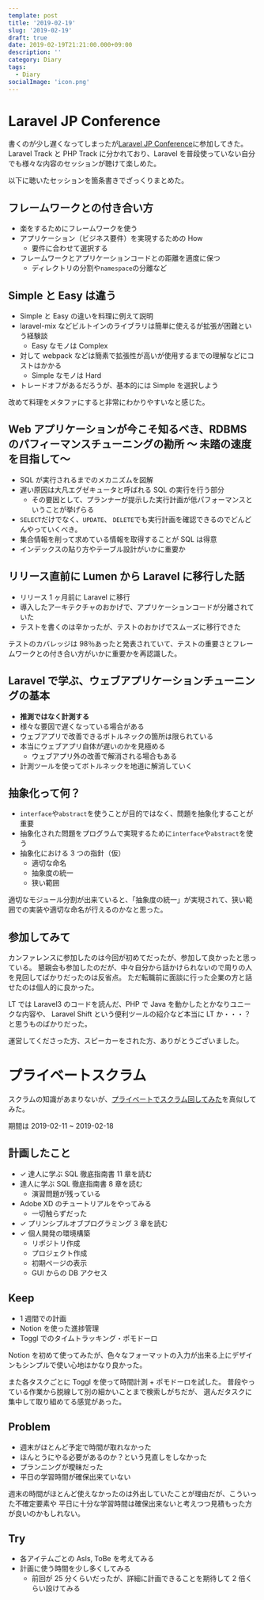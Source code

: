 ```yaml
---
template: post
title: '2019-02-19'
slug: '2019-02-19'
draft: true
date: 2019-02-19T21:21:00.000+09:00
description: ''
category: Diary
tags:
  - Diary
socialImage: 'icon.png'
---
```


# Laravel JP Conference

書くのが少し遅くなってしまったが[Laravel JP Conference](https://conference2019.laravel.jp/)に参加してきた。
Laravel Track と PHP Track に分かれており、Laravel を普段使っていない自分でも様々な内容のセッションが聴けて楽しめた。

以下に聴いたセッションを箇条書きでざっくりまとめた。

## フレームワークとの付き合い方

- 楽をするためにフレームワークを使う
- アプリケーション（ビジネス要件）を実現するための How
  - 要件に合わせて選択する
- フレームワークとアプリケーションコードとの距離を適度に保つ
  - ディレクトリの分割や`namespace`の分離など

## Simple と Easy は違う

- Simple と Easy の違いを料理に例えて説明
- laravel-mix などビルトインのライブラリは簡単に使えるが拡張が困難という経験談
  - Easy なモノは Complex
- 対して webpack などは簡素で拡張性が高いが使用するまでの理解などにコストはかかる
  - Simple なモノは Hard
- トレードオフがあるだろうが、基本的には Simple を選択しよう

改めて料理をメタファにすると非常にわかりやすいなと感じた。

## Web アプリケーションが今こそ知るべき、RDBMS のパフィーマンスチューニングの勘所 ～ 未踏の速度を目指して～

- SQL が実行されるまでのメカニズムを図解
- 遅い原因は大凡エグゼキュータと呼ばれる SQL の実行を行う部分
  - その要因として、プランナーが提示した実行計画が低パフォーマンスということが挙げらる
- `SELECT`だけでなく、`UPDATE`、 `DELETE`でも実行計画を確認できるのでどんどんやっていくべき。
- 集合情報を削って求めている情報を取得することが SQL は得意
- インデックスの貼り方やテーブル設計がいかに重要か

## リリース直前に Lumen から Laravel に移行した話

- リリース 1 ヶ月前に Laravel に移行
- 導入したアーキテクチャのおかげで、アプリケーションコードが分離されていた
- テストを書くのは辛かったが、テストのおかげでスムーズに移行できた

テストのカバレッジは 98％あったと発表されていて、テストの重要さとフレームワークとの付き合い方がいかに重要かを再認識した。

## Laravel で学ぶ、ウェブアプリケーションチューニングの基本

- **推測ではなく計測する**
- 様々な要因で遅くなっている場合がある
- ウェブアプリで改善できるボトルネックの箇所は限られている
- 本当にウェブアプリ自体が遅いのかを見極める
  - ウェブアプリ外の改善で解消される場合もある
- 計測ツールを使ってボトルネックを地道に解消していく

## 抽象化って何？

- `interface`や`abstract`を使うことが目的ではなく、問題を抽象化することが重要
- 抽象化された問題をプログラムで実現するために`interface`や`abstract`を使う
- 抽象化における 3 つの指針（仮）
  - 適切な命名
  - 抽象度の統一
  - 狭い範囲

適切なモジュール分割が出来ていると、「抽象度の統一」が実現されて、狭い範囲での実装や適切な命名が行えるのかなと思った。

## 参加してみて

カンファレンスに参加したのは今回が初めてだったが、参加して良かったと思っている。
懇親会も参加したのだが、中々自分から話かけられないので周りの人を見回してばかりだったのは反省点。
ただ転職前に面談に行った企業の方と話せたのは個人的に良かった。

LT では Laravel3 のコードを読んだ、PHP で Java を動かしたとかなりユニークな内容や、
Laravel Shift という便利ツールの紹介など本当に LT か・・・？と思うものばかりだった。

運営してくださった方、スピーカーをされた方、ありがとうございました。

# プライベートスクラム

スクラムの知識があまりないが、[プライベートでスクラム回してみた](https://mi-progress-ooo.hatenablog.com/entry/2019/02/03/165601)を真似してみた。

期間は 2019-02-11 ~ 2019-02-18

## 計画したこと

- ✓ 達人に学ぶ SQL 徹底指南書 11 章を読む
- 達人に学ぶ SQL 徹底指南書 8 章を読む
  - 演習問題が残っている
- Adobe XD のチュートリアルをやってみる
  - 一切触らずだった
- ✓ プリンシプルオブプログラミング 3 章を読む
- ✓ 個人開発の環境構築
  - リポジトリ作成
  - プロジェクト作成
  - 初期ページの表示
  - GUI からの DB アクセス

## Keep

- 1 週間での計画
- Notion を使った進捗管理
- Toggl でのタイムトラッキング・ポモドーロ

Notion を初めて使ってみたが、色々なフォーマットの入力が出来る上にデザインもシンプルで使い心地はかなり良かった。

また各タスクごとに Toggl を使って時間計測 + ポモドーロを試した。
普段やっている作業から脱線して別の細かいことまで検索しがちだが、
選んだタスクに集中して取り組めてる感覚があった。

## Problem

- 週末がほとんど予定で時間が取れなかった
- ほんとうにやる必要があるのか？という見直しをしなかった
- プランニングが曖昧だった
- 平日の学習時間が確保出来ていない

週末の時間がほとんど使えなかったのは外出していたことが理由だが、こういった不確定要素や
平日に十分な学習時間は確保出来ないと考えつつ見積もった方が良いのかもしれない。

## Try

- 各アイテムごとの AsIs, ToBe を考えてみる
- 計画に使う時間を少し多くしてみる
  - 前回が 25 分くらいだったが、詳細に計画できることを期待して 2 倍くらい設けてみる
